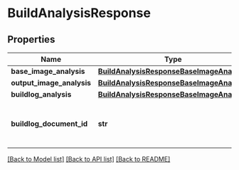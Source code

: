 # BuildAnalysisResponse

## Properties
Name | Type | Description | Notes
------------ | ------------- | ------------- | -------------
**base_image_analysis** | [**BuildAnalysisResponseBaseImageAnalysis**](BuildAnalysisResponseBaseImageAnalysis.md) |  |
**output_image_analysis** | [**BuildAnalysisResponseBaseImageAnalysis**](BuildAnalysisResponseBaseImageAnalysis.md) |  |
**buildlog_analysis** | [**BuildAnalysisResponseBaseImageAnalysis**](BuildAnalysisResponseBaseImageAnalysis.md) |  |
**buildlog_document_id** | **str** | Document identifier for the stored build log. | [optional]

[[Back to Model list]](../README.md#documentation-for-models) [[Back to API list]](../README.md#documentation-for-api-endpoints) [[Back to README]](../README.md)
